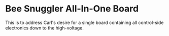# Bee Snuggler All-In-One Board

This is to address Carl's desire for a single board containing all control-side electronics down to the high-voltage.
